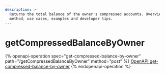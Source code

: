```yaml
---
description: >-
  Returns the total balance of the owner's compressed accounts. Overview to
  method, use cases, examples and developer tips.
---
```


# getCompressedBalanceByOwner

{% openapi-operation spec="get-compressed-balance-by-owner" path="/getCompressedBalanceByOwner" method="post" %}
[OpenAPI get-compressed-balance-by-owner](https://raw.githubusercontent.com/helius-labs/photon/refs/heads/main/src/openapi/specs/getCompressedBalanceByOwner.yaml)
{% endopenapi-operation %}

